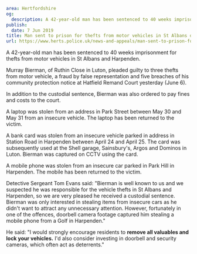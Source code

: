 ```yaml
area: Hertfordshire
og:
  description: A 42-year-old man has been sentenced to 40 weeks imprisonment for thefts from motor vehicles in St Albans and Harpenden.
publish:
  date: 7 Jun 2019
title: Man sent to prison for thefts from motor vehicles in St Albans district
url: https://www.herts.police.uk/news-and-appeals/man-sent-to-prison-for-thefts-from-motor-vehicles-in-st-albans-district-0333
```

A 42-year-old man has been sentenced to 40 weeks imprisonment for thefts from motor vehicles in St Albans and Harpenden.

Murray Bierman, of Ruthin Close in Luton, pleaded guilty to three thefts from motor vehicle, a fraud by false representation and five breaches of his community protection notice at Hatfield Remand Court yesterday (June 6).

In addition to the custodial sentence, Bierman was also ordered to pay fines and costs to the court.

A laptop was stolen from an address in Park Street between May 30 and May 31 from an insecure vehicle. The laptop has been returned to the victim.

A bank card was stolen from an insecure vehicle parked in address in Station Road in Harpenden between April 24 and April 25. The card was subsequently used at the Shell garage, Sainsbury's, Argos and Dominos in Luton. Bierman was captured on CCTV using the card.

A mobile phone was stolen from an insecure car parked in Park Hill in Harpenden. The mobile has been returned to the victim.

Detective Sergeant Tom Evans said: "Bierman is well known to us and we suspected he was responsible for the vehicle thefts in St Albans and Harpenden, so we are very pleased he received a custodial sentence. Bierman was only interested in stealing items from insecure cars as he didn't want to attract any unnecessary attention. However, fortunately in one of the offences, doorbell camera footage captured him stealing a mobile phone from a Golf in Harpenden."

He said: "I would strongly encourage residents to **remove all valuables and lock your vehicles.** I'd also consider investing in doorbell and security cameras, which often act as deterrents."
